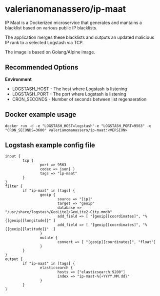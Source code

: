 # valerianomanassero/ip-maat
IP Maat is a Dockerized microservice that generates and mantains a blacklist based on various public IP blacklists.

The application merges these blacklists and outputs an updated malicious IP rank to a selected Logstash via TCP.

The image is based on Golang/Alpine image.


## Recommended Options

**Environment**

- LOGSTASH_HOST - The host where Logstash is listening
- LOGSTASH_PORT - The port where Logstash is listening
- CRON_SECONDS - Number of seconds between list regenaeration 

## Docker example usage

```
docker run -d -e "LOGSTASH_HOST=logstash"-e "LOGSTASH_PORT=9563" -e "CRON_SECONDS=3600" valerianomanassero/ip-maat:<VERSION>
```
## Logstash example config file
```
input {
        tcp {
                port => 9563
                codec => json{ }
                tags => "ip-maat"
        }
}
filter {
        if "ip-maat" in [tags] {
                geoip {
                        source => "[ip]"
                        target => "geoip"
                        database => "/usr/share/logstash/GeoLite2/GeoLite2-City.mmdb"
                        add_field => [ "[geoip][coordinates]", "%{[geoip][longitude]}" ]
                        add_field => [ "[geoip][coordinates]", "%{[geoip][latitude]}"  ]
                }
                mutate {
                        convert => [ "[geoip][coordinates]", "float"]
                }
        }
}
output {
        if "ip-maat" in [tags] {
                elasticsearch {
                        hosts => ["elasticsearch:9200"]
                        index => "ip-maat-%{+YYYY.MM.dd}"
                }
        }
}
```

